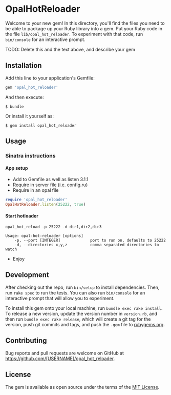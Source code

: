 # OpalHotReloader

Welcome to your new gem! In this directory, you'll find the files you need to be able to package up your Ruby library into a gem. Put your Ruby code in the file `lib/opal_hot_reloader`. To experiment with that code, run `bin/console` for an interactive prompt.

TODO: Delete this and the text above, and describe your gem

## Installation

Add this line to your application's Gemfile:

```ruby
gem 'opal_hot_reloader'
```

And then execute:

    $ bundle

Or install it yourself as:

    $ gem install opal_hot_reloader

## Usage

### Sinatra instructions
#### App setup
* Add to Gemfile as well as listen 3.1.1
* Require in server file (i.e. config.ru)
* Require in an opal file
```ruby
require 'opal_hot_reloader'
OpalHotReloader.listen(25222, true)
```
#### Start hotloader
```
opal_hot_reload -p 25222 -d dir1,dir2,dir3

Usage: opal-hot-reloader [options]
    -p, --port [INTEGER]             port to run on, defaults to 25222
    -d, --directories x,y,z          comma separated directories to watch
```
* Enjoy

###
## Development

After checking out the repo, run `bin/setup` to install dependencies. Then, run `rake spec` to run the tests. You can also run `bin/console` for an interactive prompt that will allow you to experiment.

To install this gem onto your local machine, run `bundle exec rake install`. To release a new version, update the version number in `version.rb`, and then run `bundle exec rake release`, which will create a git tag for the version, push git commits and tags, and push the `.gem` file to [rubygems.org](https://rubygems.org).

## Contributing

Bug reports and pull requests are welcome on GitHub at https://github.com/[USERNAME]/opal_hot_reloader.


## License

The gem is available as open source under the terms of the [MIT License](http://opensource.org/licenses/MIT).

